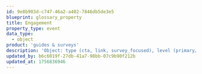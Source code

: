 ```yaml
---
id: 9e8b903d-c747-46a2-a402-7846db5de3e5
blueprint: glossary_property
title: Engagement
property_type: event
data_type:
  - object
product: 'guides & surveys'
description: 'Object: type (cta, link, survey_focused), level (primary/secondary/tertiary), url'
updated_by: b6c6019f-27db-41a7-98bb-07c9b90f212b
updated_at: 1756836946
---
```

